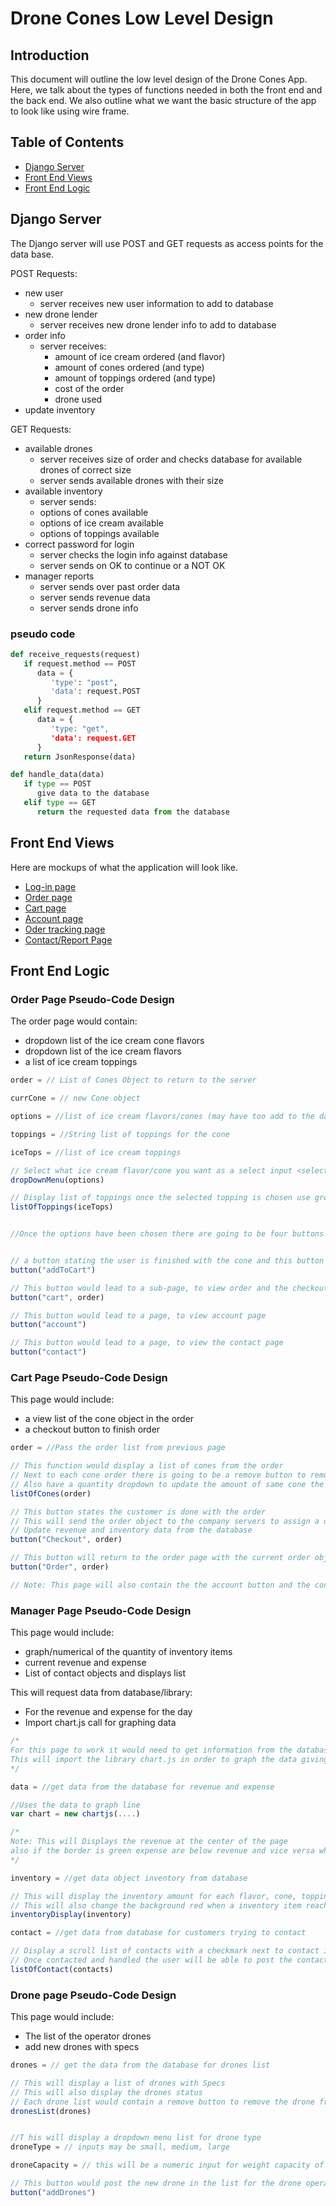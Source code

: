 # Drone Cones Low Level Design

## Introduction

This document will outline the low level design of the Drone Cones App.
Here, we talk about the types of functions needed in both the front end and the back end.
We also outline what we want the basic structure of the app to look like using wire frame.

## Table of Contents

* [Django Server](#django-server)
* [Front End Views](#front-end-views)
* [Front End Logic](#front-end-logic)

## Django Server

The Django server will use POST and GET requests as access points for the data base.

POST Requests:

* new user
  * server receives new user information to add to database
* new drone lender
  * server receives new drone lender info to add to database
* order info
  * server receives:
    * amount of ice cream ordered (and flavor)
    * amount of cones ordered (and type)
    * amount of toppings ordered (and type)
    * cost of the order
    * drone used
* update inventory

GET Requests:

* available drones
  * server receives size of order and checks database for available drones of correct size
  * server sends available drones with their size
* available inventory
  * server sends:
  * options of cones available
  * options of ice cream available
  * options of toppings available
* correct password for login
  * server checks the login info against database
  * server sends on OK to continue or a NOT OK
* manager reports
  * server sends over past order data
  * server sends revenue data
  * server sends drone info

### pseudo code

```python
def receive_requests(request)
   if request.method == POST
      data = {
         'type': "post",
         'data': request.POST
      }
   elif request.method == GET
      data = {
         'type: "get",
         'data': request.GET
      }
   return JsonResponse(data)

def handle_data(data)
   if type == POST
      give data to the database
   elif type == GET
      return the requested data from the database
```

## Front End Views

Here are mockups of what the application will look like.

* [Log-in page](https://wireframe.cc/F08gdT)
* [Order page](https://wireframe.cc/fHa6vd)
* [Cart page](https://wireframe.cc/yUR5pU)
* [Account page](https://wireframe.cc/aqI5bl)
* [Oder tracking page](https://wireframe.cc/rMDQMf)
* [Contact/Report Page](https://wireframe.cc/IdDwLg)

## Front End Logic

### Order Page Pseudo-Code Design

The order page would contain:

* dropdown list of the ice cream cone flavors
* dropdown list of the ice cream flavors
* a list of ice cream toppings

```JavaScript
order = // List of Cones Object to return to the server

currCone = // new Cone object

options = //list of ice cream flavors/cones (may have too add to the database)

toppings = //String list of toppings for the cone

iceTops = //list of ice cream toppings

// Select what ice cream flavor/cone you want as a select input <select> </select> from svelte
dropDownMenu(options) 

// Display list of toppings once the selected topping is chosen use group input from svelte to 
listOfToppings(iceTops)


//Once the options have been chosen there are going to be four buttons 


// a button stating the user is finished with the cone and this button will add the cone object to the order list, then update price in order
button("addToCart")

// This button would lead to a sub-page, to view order and the checkout button would be there
button("cart", order)

// This button would lead to a page, to view account page
button("account")

// This button would lead to a page, to view the contact page 
button("contact")

```

### Cart Page Pseudo-Code Design

This page would include:

* a view list of the cone object in the order
* a checkout button to finish order

```JavaScript
order = //Pass the order list from previous page

// This function would display a list of cones from the order
// Next to each cone order there is going to be a remove button to remove a cone from list
// Also have a quantity dropdown to update the amount of same cone the user would like to add
listOfCones(order)

// This button states the customer is done with the order
// This will send the order object to the company servers to assign a drone operator to complete the order
// Update revenue and inventory data from the database
button("Checkout", order)

// This button will return to the order page with the current order object
button("Order", order)

// Note: This page will also contain the the account button and the contact button

```

### Manager Page Pseudo-Code Design

This page would include:

* graph/numerical of the quantity of inventory items
* current revenue and expense
* List of contact objects and displays list

This will request data from database/library:

* For the revenue and expense for the day
* Import chart.js call for graphing data

```JavaScript
/*
For this page to work it would need to get information from the database to get data for revenue
This will import the library chart.js in order to graph the data giving
*/

data = //get data from the database for revenue and expense

//Uses the data to graph line
var chart = new chartjs(....)

/*
Note: This will Displays the revenue at the center of the page
also if the border is green expense are below revenue and vice versa when red
*/

inventory = //get data object inventory from database

// This will display the inventory amount for each flavor, cone, topping
// This will also change the background red when a inventory item reach a low number
inventoryDisplay(inventory)

contact = //get data from database for customers trying to contact

// Display a scroll list of contacts with a checkmark next to contact if contact has been handled
// Once contacted and handled the user will be able to post the contact to handled: True
listOfContact(contacts)
```

### Drone page Pseudo-Code Design

This page would include:

* The list of the operator drones
* add new drones with specs

```JavaScript
drones = // get the data from the database for drones list

// This will display a list of drones with Specs
// This will also display the drones status
// Each drone list would contain a remove button to remove the drone from their list
dronesList(drones)


//T his will display a dropdown menu list for drone type
droneType = // inputs may be small, medium, large

droneCapacity = // this will be a numeric input for weight capacity of the drones

// This button would post the new drone in the list for the drone operator
button("addDrones")
```
